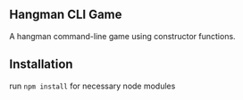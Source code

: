 ## Hangman CLI Game
A hangman command-line game using constructor functions.

## Installation
run `npm install` for necessary node modules